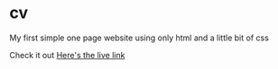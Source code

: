 # cv
My first simple one page website using only html and a little bit of css

Check it out [Here's the live link](https://junaid9211.github.io/cv/index.html)
